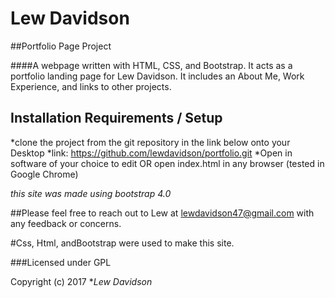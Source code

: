 # Lew Davidson
##Portfolio Page Project

####A webpage written with HTML, CSS, and Bootstrap. It acts as a portfolio landing page for Lew Davidson. It includes an About Me, Work Experience, and links to other projects.


## Installation Requirements / Setup

  *clone the project from the git repository in the link below onto your Desktop
  *link: https://github.com/lewdavidson/portfolio.git
  *Open in software of your choice to edit OR open index.html in any browser (tested in Google Chrome)

  _this site was made using bootstrap 4.0_

##Please feel free to reach out to Lew at lewdavidson47@gmail.com with any feedback or concerns.

#Css, Html, andBootstrap were used to make this site.

###Licensed under GPL  

Copyright (c) 2017 **_Lew Davidson_*
